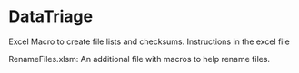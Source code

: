 # DataTriage
Excel Macro to create file lists and checksums.
Instructions in the excel file

RenameFiles.xlsm:
An additional file with macros to help rename files.

